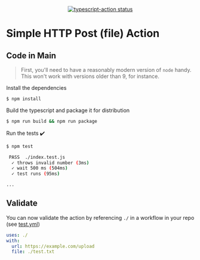 <p align="center">
  <a href="https://github.com/lukehinds/http-post-action"><img alt="typescript-action status" src="https://github.com/lukehinds/http-post-action/workflows/build-test/badge.svg"></a>
</p>

# Simple HTTP Post (file) Action

## Code in Main

> First, you'll need to have a reasonably modern version of `node` handy. This won't work with versions older than 9, for instance.

Install the dependencies  
```bash
$ npm install
```

Build the typescript and package it for distribution
```bash
$ npm run build && npm run package
```

Run the tests :heavy_check_mark:  
```bash
$ npm test

 PASS  ./index.test.js
  ✓ throws invalid number (3ms)
  ✓ wait 500 ms (504ms)
  ✓ test runs (95ms)

...
```

## Validate

You can now validate the action by referencing `./` in a workflow in your repo (see [test.yml](.github/workflows/test.yml))

```yaml
uses: ./
with:
  url: https://example.com/upload
  file: ./test.txt
```
